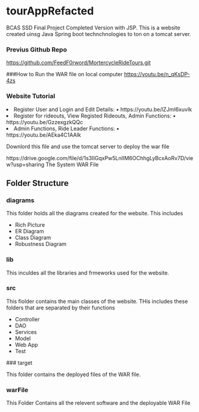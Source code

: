 # tourAppRefacted
BCAS SSD Final Project Completed Version with JSP. This is a website created uinsg Java Spring boot technchnologies to ton on a tomcat server.

### Previus Github Repo
https://github.com/FeedF0rword/MortercycleRideTours.git

###How to Run the WAR file on local computer
https://youtu.be/n_qKsDP-4zs

### Website Tutorial
<li>
  Register User and Login and Edit Details:
  •	https://youtu.be/lZJmI6xuvIk
</li>
<li>
Register for rideouts, View Registed Rideouts, Admin Functions:
•	https://youtu.be/GzzexgzkQQc  
</li>
<li>
Admin Functions, Ride Leader Functions:
•	https://youtu.be/AEka4C1AAlk  
</li>

<p> Downlord this file and use the tomcat server to deploy the war file
</p>
https://drive.google.com/file/d/1s3IIGqxPw5LnIIM6OChhgLyBcxAoRv7D/view?usp=sharing The System WAR File


## Folder Structure
### diagrams
<p>This folder holds all the diagrams created for the website. This includes
<ul>
  <li> Rich Picture</li>
  <li> ER Diagram</li>
  <li> Class Diagram</li>
  <li> Robustness Diagram</li>  
</ul>
</p>

### lib
<p> This inculdes all the libraries and frmeworks used for the website.
  </p>
  
### src
<p>This fiolder contains the main classes of the website. THis includes these folders that are separated by their functions
  <ul>
  <li> Controller</li>
  <li> DAO</li>
  <li> Services</li>
  <li> Model</li> 
  <li> Web App</li> 
  <li> Test</li>  
</ul>
</p>
### target
<p>
  This folder contains the deployed files of the WAR file.
  </p>
  
### warFile
<p>
  This Folder Contains all the relevent software and the deployable WAR File
</p>

